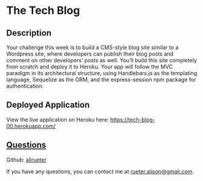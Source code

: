
# The Tech Blog

## Description
Your challenge this week is to build a CMS-style blog site similar to a Wordpress site, where developers can publish their blog posts and comment on other developers’ posts as well. You’ll build this site completely from scratch and deploy it to Heroku. Your app will follow the MVC paradigm in its architectural structure, using Handlebars.js as the templating language, Sequelize as the ORM, and the express-session npm package for authentication.

## Deployed Application
View the live application on Heroku here: https://tech-blog-00.herokuapp.com/

## [Questions](#Questions)
Github: [alirueter](https://github.com/alirueter)

If you have any questions, you can contact me at rueter.alison@gmail.com.
